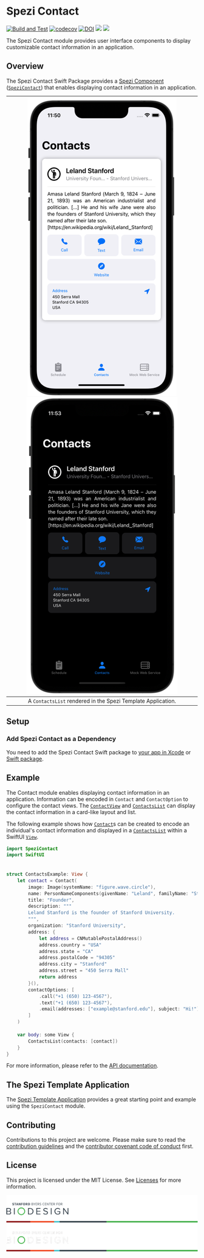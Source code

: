 <!--

This source file is part of the Stanford Spezi open-source project.

SPDX-FileCopyrightText: 2022 Stanford University and the project authors (see CONTRIBUTORS.md)

SPDX-License-Identifier: MIT
  
-->

# Spezi Contact

[![Build and Test](https://github.com/StanfordSpezi/SpeziContact/actions/workflows/build-and-test.yml/badge.svg)](https://github.com/StanfordSpezi/SpeziContact/actions/workflows/build-and-test.yml)
[![codecov](https://codecov.io/gh/StanfordSpezi/SpeziContact/branch/main/graph/badge.svg?token=YWyxmie4aT)](https://codecov.io/gh/StanfordSpezi/SpeziContact)
[![DOI](https://zenodo.org/badge/DOI/10.5281/zenodo.7803121.svg)](https://doi.org/10.5281/zenodo.7803121)
[![](https://img.shields.io/endpoint?url=https%3A%2F%2Fswiftpackageindex.com%2Fapi%2Fpackages%2FStanfordSpezi%2FSpeziContact%2Fbadge%3Ftype%3Dswift-versions)](https://swiftpackageindex.com/StanfordSpezi/SpeziContact)
[![](https://img.shields.io/endpoint?url=https%3A%2F%2Fswiftpackageindex.com%2Fapi%2Fpackages%2FStanfordSpezi%2FSpeziContact%2Fbadge%3Ftype%3Dplatforms)](https://swiftpackageindex.com/StanfordSpezi/SpeziContact)

The Spezi Contact module provides user interface components to display customizable contact information in an application.

## Overview

The Spezi Contact Swift Package provides a [Spezi Component](https://swiftpackageindex.com/stanfordspezi/spezi/documentation/spezi/component) ([`SpeziContact`](https://swiftpackageindex.com/stanfordspezi/spezicontact/documentation/spezicontact)) that enables displaying contact information in an application.

| ![Screenshot showing a ContactsList rendered within the Spezi Template Application.](Sources/SpeziContact/SpeziContact.docc/Resources/Overview.png#gh-light-mode-only) ![Screenshot showing a ContactsList rendered within the Spezi Template Application.](Sources/SpeziContact/SpeziContact.docc/Resources/Overview-dark.png#gh-dark-mode-only) |
 |:---:|
 | A ``ContactsList`` rendered in the Spezi Template Application. |

## Setup

### Add Spezi Contact as a Dependency

You need to add the Spezi Contact Swift package to
[your app in Xcode](https://developer.apple.com/documentation/xcode/adding-package-dependencies-to-your-app#) or
[Swift package](https://developer.apple.com/documentation/xcode/creating-a-standalone-swift-package-with-xcode#Add-a-dependency-on-another-Swift-package).

## Example

The Contact module enables displaying contact information in an application. 
Information can be encoded in ``Contact`` and ``ContactOption`` to configure the contact views.
The [`ContactView`](https://swiftpackageindex.com/stanfordspezi/spezicontact/documentation/spezicontact/contactview) and [`ContactsList`](https://swiftpackageindex.com/stanfordspezi/spezicontact/documentation/spezicontact/contactslist) can display the contact information in a card-like layout and list.

The following example shows how [`Contact`](https://swiftpackageindex.com/stanfordspezi/spezicontact/documentation/spezicontact/contact)s can be created to encode an individual's contact information and displayed in a [`ContactsList`](https://swiftpackageindex.com/stanfordspezi/spezicontact/documentation/spezicontact/contactslist) within a SwiftUI [`View`](https://developer.apple.com/documentation/swiftui/view).

```swift
import SpeziContact
import SwiftUI


struct ContactsExample: View {
    let contact = Contact(
        image: Image(systemName: "figure.wave.circle"),
        name: PersonNameComponents(givenName: "Leland", familyName: "Stanford"),
        title: "Founder",
        description: """
        Leland Stanford is the founder of Stanford University.
        """,
        organization: "Stanford University",
        address: {
            let address = CNMutablePostalAddress()
            address.country = "USA"
            address.state = "CA"
            address.postalCode = "94305"
            address.city = "Stanford"
            address.street = "450 Serra Mall"
            return address
        }(),
        contactOptions: [
            .call("+1 (650) 123-4567"),
            .text("+1 (650) 123-4567"),
            .email(addresses: ["example@stanford.edu"], subject: "Hi!")
        ]
    )
    
    var body: some View {
        ContactsList(contacts: [contact])
    }
}
```

For more information, please refer to the [API documentation](https://swiftpackageindex.com/StanfordSpezi/SpeziContact/documentation).


## The Spezi Template Application

The [Spezi Template Application](https://github.com/StanfordSpezi/SpeziTemplateApplication) provides a great starting point and example using the `SpeziContact` module.


## Contributing

Contributions to this project are welcome. Please make sure to read the [contribution guidelines](https://github.com/StanfordSpezi/.github/blob/main/CONTRIBUTING.md) and the [contributor covenant code of conduct](https://github.com/StanfordSpezi/.github/blob/main/CODE_OF_CONDUCT.md) first.


## License

This project is licensed under the MIT License. See [Licenses](https://github.com/StanfordSpezi/SpeziContact/tree/main/LICENSES) for more information.

![Spezi Footer](https://raw.githubusercontent.com/StanfordSpezi/.github/main/assets/FooterLight.png#gh-light-mode-only)
![Spezi Footer](https://raw.githubusercontent.com/StanfordSpezi/.github/main/assets/FooterDark.png#gh-dark-mode-only)
